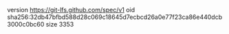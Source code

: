 version https://git-lfs.github.com/spec/v1
oid sha256:32db47bfbd588d28c069c18645d7ecbcd26a0e77f23ca86e440dcb3000c0bc60
size 3353
